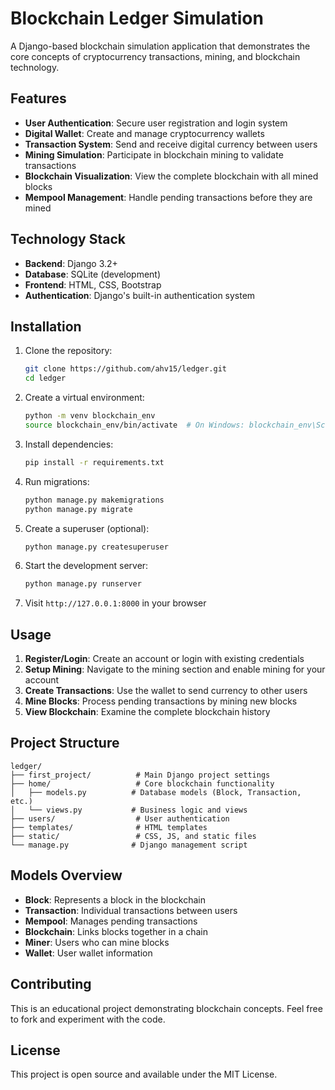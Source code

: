 # Blockchain Ledger Simulation

A Django-based blockchain simulation application that demonstrates the core concepts of cryptocurrency transactions, mining, and blockchain technology.

## Features

- **User Authentication**: Secure user registration and login system
- **Digital Wallet**: Create and manage cryptocurrency wallets
- **Transaction System**: Send and receive digital currency between users
- **Mining Simulation**: Participate in blockchain mining to validate transactions
- **Blockchain Visualization**: View the complete blockchain with all mined blocks
- **Mempool Management**: Handle pending transactions before they are mined

## Technology Stack

- **Backend**: Django 3.2+
- **Database**: SQLite (development)
- **Frontend**: HTML, CSS, Bootstrap
- **Authentication**: Django's built-in authentication system

## Installation

1. Clone the repository:
   ```bash
   git clone https://github.com/ahv15/ledger.git
   cd ledger
   ```

2. Create a virtual environment:
   ```bash
   python -m venv blockchain_env
   source blockchain_env/bin/activate  # On Windows: blockchain_env\Scripts\activate
   ```

3. Install dependencies:
   ```bash
   pip install -r requirements.txt
   ```

4. Run migrations:
   ```bash
   python manage.py makemigrations
   python manage.py migrate
   ```

5. Create a superuser (optional):
   ```bash
   python manage.py createsuperuser
   ```

6. Start the development server:
   ```bash
   python manage.py runserver
   ```

7. Visit `http://127.0.0.1:8000` in your browser

## Usage

1. **Register/Login**: Create an account or login with existing credentials
2. **Setup Mining**: Navigate to the mining section and enable mining for your account
3. **Create Transactions**: Use the wallet to send currency to other users
4. **Mine Blocks**: Process pending transactions by mining new blocks
5. **View Blockchain**: Examine the complete blockchain history

## Project Structure

```
ledger/
├── first_project/          # Main Django project settings
├── home/                   # Core blockchain functionality
│   ├── models.py          # Database models (Block, Transaction, etc.)
│   └── views.py           # Business logic and views
├── users/                  # User authentication
├── templates/              # HTML templates
├── static/                 # CSS, JS, and static files
└── manage.py              # Django management script
```

## Models Overview

- **Block**: Represents a block in the blockchain
- **Transaction**: Individual transactions between users
- **Mempool**: Manages pending transactions
- **Blockchain**: Links blocks together in a chain
- **Miner**: Users who can mine blocks
- **Wallet**: User wallet information

## Contributing

This is an educational project demonstrating blockchain concepts. Feel free to fork and experiment with the code.

## License

This project is open source and available under the MIT License.
